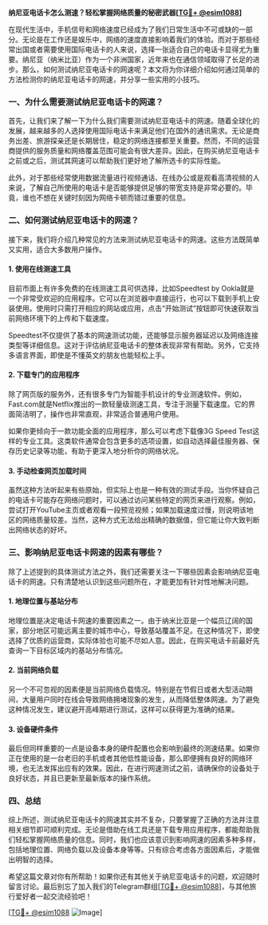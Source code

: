 **纳尼亚电话卡怎么测速？轻松掌握网络质量的秘密武器[[TG💪+ @esim1088](https://t.me/s/esim1088)]**

在现代生活中，手机信号和网络速度已经成为了我们日常生活中不可或缺的一部分。无论是在工作还是娱乐中，网络的速度直接影响着我们的体验。而对于那些经常出国或者需要使用国际电话卡的人来说，选择一张适合自己的电话卡显得尤为重要。纳尼亚（纳米比亚）作为一个非洲国家，近年来也在通信领域取得了长足的进步。那么，如何测试纳尼亚电话卡的网速呢？本文将为你详细介绍如何通过简单的方法检测你的纳尼亚电话卡的网速，并分享一些实用的小技巧。

### 一、为什么需要测试纳尼亚电话卡的网速？

首先，让我们来了解一下为什么我们需要测试纳尼亚电话卡的网速。随着全球化的发展，越来越多的人选择使用国际电话卡来满足他们在国外的通讯需求。无论是商务出差、旅游探亲还是长期居住，稳定的网络连接都至关重要。然而，不同的运营商提供的服务质量和网络覆盖范围可能会有很大差异。因此，在购买纳尼亚电话卡之前或之后，测试其网速可以帮助我们更好地了解所选卡的实际性能。

此外，对于那些经常使用数据流量进行视频通话、在线办公或是观看高清视频的人来说，了解自己所使用的电话卡是否能够提供足够的带宽支持是非常必要的。毕竟，谁也不想在关键时刻因为网络卡顿而错过重要的信息。

### 二、如何测试纳尼亚电话卡的网速？

接下来，我们将介绍几种常见的方法来测试纳尼亚电话卡的网速。这些方法既简单又实用，适合大多数用户操作。

#### 1. 使用在线测速工具

目前市面上有许多免费的在线测速工具可供选择，比如Speedtest by Ookla就是一个非常受欢迎的应用程序。它可以在浏览器中直接运行，也可以下载到手机上安装使用。使用时只需打开相应的网站或应用，点击“开始测试”按钮即可快速获取当前网络环境下的上传和下载速度。

Speedtest不仅提供了基本的网速测试功能，还能够显示服务器延迟以及网络连接类型等详细信息。这对于评估纳尼亚电话卡的整体表现非常有帮助。另外，它支持多语言界面，即使是不懂英文的朋友也能轻松上手。

#### 2. 下载专门的应用程序

除了网页版的服务外，还有很多专门为智能手机设计的专业测速软件。例如，Fast.com就是Netflix推出的一款轻量级测速工具，专注于测量下载速度。它的界面简洁明了，操作也非常直观，非常适合普通用户使用。

如果你更倾向于一款功能全面的应用程序，那么可以考虑下载像3G Speed Test这样的专业工具。这类软件通常会包含更多的选项设置，如自动选择最佳服务器、保存历史记录等功能，有助于更深入地分析你的网络状况。

#### 3. 手动检查网页加载时间

虽然这种方法听起来有些原始，但实际上也是一种有效的测试手段。当你怀疑自己的电话卡可能存在网络问题时，可以通过访问某些特定的网页来进行观察。例如，尝试打开YouTube主页或者观看一段预览视频；如果加载速度过慢，则说明该地区的网络质量较差。当然，这种方式无法给出精确的数据值，但它能让你大致判断出网络状态的好坏。

### 三、影响纳尼亚电话卡网速的因素有哪些？

除了上述提到的具体测试方法之外，我们还需要关注一下哪些因素会影响纳尼亚电话卡的网速。只有清楚地认识到这些问题所在，才能更加有针对性地解决问题。

#### 1. 地理位置与基站分布

地理位置是决定电话卡网速的重要因素之一。由于纳米比亚是一个幅员辽阔的国家，部分地区可能远离主要的城市中心，导致基站覆盖不足。在这种情况下，即使选择了优质的运营商，实际体验也可能不尽如人意。因此，在购买电话卡前最好先查询一下目标区域内的基站分布情况。

#### 2. 当前网络负载

另一个不可忽视的因素便是当前网络负载情况。特别是在节假日或者大型活动期间，大量用户同时在线会导致网络拥堵现象的发生，从而降低整体网速。为了避免这种情况发生，建议避开高峰期进行测试，这样可以获得更为准确的结果。

#### 3. 设备硬件条件

最后但同样重要的一点是设备本身的硬件配置也会影响到最终的测速结果。如果你正在使用的是一台老旧的手机或者其他低性能设备，那么即便拥有良好的网络环境，也无法发挥出应有的效果。因此，在进行网速测试之前，请确保你的设备处于良好状态，并且已更新至最新版本的操作系统。

### 四、总结

综上所述，测试纳尼亚电话卡的网速其实并不复杂，只要掌握了正确的方法并注意相关细节即可顺利完成。无论是借助在线工具还是下载专用应用程序，都能帮助我们轻松掌握网络质量的信息。同时，我们也应该意识到影响网速的因素多种多样，包括地理位置、网络负载以及设备本身等等。只有综合考虑各方面因素后，才能做出明智的选择。

希望这篇文章对你有所帮助！如果你还有其他关于纳尼亚电话卡的问题，欢迎随时留言讨论。最后别忘了加入我们的Telegram群组[[TG💪+ @esim1088](https://t.me/s/esim1088)]，与其他旅行爱好者一起交流经验吧！

[[TG💪+ @esim1088](https://t.me/s/esim1088) ![Image](https://i.postimg.cc/4NQfJmqS/Snipaste-2025-05-13-00-14-12.png)]
